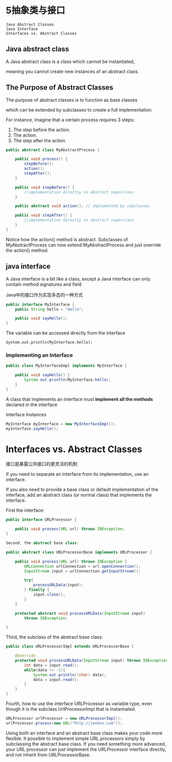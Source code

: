 # 5抽象类与接口

    Java Abstract Classes
    Java Interface
    Interfaces vs. Abstract Classes

## Java abstract class
A Java abstract class is a class which cannot be instantiated,

meaning you cannot create new instances of an abstract class.

## The Purpose of Abstract Classes

The purpose of abstract classes is to function as base classes

which can be extended by subclasses to create a full implementation.

For instance, imagine that a certain process requires 3 steps:

1. The step before the action.
2. The action.
3. The step after the action.

```java
public abstract class MyAbstractProcess {

    public void process() {
        stepBefore();
        action();
        stepAfter();
    }

    public void stepBefore() {
        //implementation directly in abstract superclass
    }

    public abstract void action(); // implemented by subclasses

    public void stepAfter() {
        //implementation directly in abstract superclass
    }
}
```

Notice how the action() method is abstract. Subclasses of MyAbstractProcess can now extend MyAbstractProcess and just override the action() method.


## java interface

A Java interface is a bit like a class, except a Java interface can only contain method signatures and field

Java中的接口作为实现多态的一种方式

```java
public interface MyInterface {
    public String hello = "Hello";

    public void sayHello();
}
```

The variable can be accessed directly from the interface

`System.out.println(MyInterface.hello);`

### Implementing an Interface

```java
public class MyInterfaceImpl implements MyInterface {

    public void sayHello() {
        System.out.println(MyInterface.hello);
    }
}
```

A class that implements an interface must **implement all the methods** declared in the interface


Interface Instances

```java
MyInterface myInterface = new MyInterfaceImpl();
myInterface.sayHello();
```


# Interfaces vs. Abstract Classes

接口是暴露公共接口的更灵活的机制

If you need to separate an interface from its implementation, use an interface.

If you also need to provide a base class or default implementation of the interface, add an abstract class (or normal class) that implements the interface.


First the interface:
```java
public interface URLProcessor {

    public void process(URL url) throws IOException;
}

Second, the abstract base class:

public abstract class URLProcessorBase implements URLProcessor {

    public void process(URL url) throws IOException {
        URLConnection urlConnection = url.openConnection();
        InputStream input = urlConnection.getInputStream();

        try{
            processURLData(input);
        } finally {
            input.close();
        }
    }

    protected abstract void processURLData(InputStream input)
        throws IOException;

}
```
Third, the subclass of the abstract base class:

```java
public class URLProcessorImpl extends URLProcessorBase {

    @Override
    protected void processURLData(InputStream input) throws IOException {
        int data = input.read();
        while(data != -1){
            System.out.println((char) data);
            data = input.read();
        }
    }
}
```

Fourth, how to use the interface URLProcessor as variable type, even though it is the subclass UrlProcessorImpl that is instantiated.

```java
URLProcessor urlProcessor = new URLProcessorImpl();
urlProcessor.process(new URL("http://jenkov.com"));
```
Using both an interface and an abstract base class makes your code more flexible.
It possible to implement simple URL processors simply by subclassing the abstract base class.
If you need something more advanced, your URL processor can just implement the URLProcessor interface directly,
and not inherit from URLProcessorBase.
